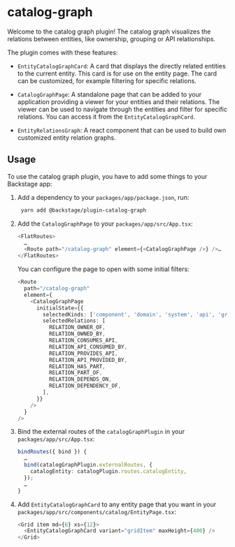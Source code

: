 # catalog-graph

Welcome to the catalog graph plugin! The catalog graph visualizes the relations
between entities, like ownership, grouping or API relationships.

The plugin comes with these features:

- `EntityCatalogGraphCard`:
  A card that displays the directly related entities to the current entity.
  This card is for use on the entity page.
  The card can be customized, for example filtering for specific relations.

- `CatalogGraphPage`:
  A standalone page that can be added to your application providing a viewer for your entities and their relations.
  The viewer can be used to navigate through the entities and filter for specific relations.
  You can access it from the `EntityCatalogGraphCard`.

- `EntityRelationsGraph`:
  A react component that can be used to build own customized entity relation graphs.

## Usage

To use the catalog graph plugin, you have to add some things to your Backstage app:

1. Add a dependency to your `packages/app/package.json`, run:
   ```sh
    yarn add @backstage/plugin-catalog-graph
   ```
2. Add the `CatalogGraphPage` to your `packages/app/src/App.tsx`:

   ```typescript
   <FlatRoutes>
     …
     <Route path="/catalog-graph" element={<CatalogGraphPage />} />…
   </FlatRoutes>
   ```

   You can configure the page to open with some initial filters:

   ```typescript
   <Route
     path="/catalog-graph"
     element={
       <CatalogGraphPage
         initialState={{
           selectedKinds: ['component', 'domain', 'system', 'api', 'group'],
           selectedRelations: [
             RELATION_OWNER_OF,
             RELATION_OWNED_BY,
             RELATION_CONSUMES_API,
             RELATION_API_CONSUMED_BY,
             RELATION_PROVIDES_API,
             RELATION_API_PROVIDED_BY,
             RELATION_HAS_PART,
             RELATION_PART_OF,
             RELATION_DEPENDS_ON,
             RELATION_DEPENDENCY_OF,
           ],
         }}
       />
     }
   />
   ```

3. Bind the external routes of the `catalogGraphPlugin` in your `packages/app/src/App.tsx`:

   ```typescript
   bindRoutes({ bind }) {
     …
     bind(catalogGraphPlugin.externalRoutes, {
       catalogEntity: catalogPlugin.routes.catalogEntity,
     });
     …
   }
   ```

4. Add `EntityCatalogGraphCard` to any entity page that you want in your `packages/app/src/components/catalog/EntityPage.tsx`:

   ```typescript
   <Grid item md={6} xs={12}>
     <EntityCatalogGraphCard variant="gridItem" maxHeight={400} />
   </Grid>
   ```

